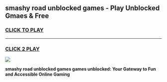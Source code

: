 
## smashy road unblocked games - Play Unblocked Gmaes & Free
<h3>
<a href="https://news.freeplayer.one?title=smashy_road_unblocked_games&ref=16F">CLICK TO PLAY</a></h3>
<hr>

<h3>
<a href="https://news.freeplayer.one?title=smashy_road_unblocked_games&ref=16F">CLICK 2 PLAY</a>
  
</h3>

<a href="https://news.freeplayer.one?title=smashy_road_unblocked_games&ref=16F/"><img src="https://clearcache.store/games.png"></a>


**smashy road unblocked games games unblocked: Your Gateway to Fun and Accessible Online Gaming**
